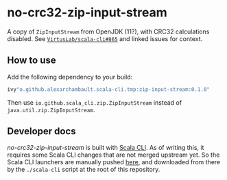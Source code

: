 # no-crc32-zip-input-stream

A copy of `ZipInputStream` from OpenJDK (11?), with CRC32 calculations disabled. See
[`VirtusLab/scala-cli#865`](https://github.com/VirtusLab/scala-cli/pull/865) and linked issues for context.

## How to use

Add the following dependency to your build:
```scala
ivy"o.github.alexarchambault.scala-cli.tmp:zip-input-stream:0.1.0"
```

Then use `io.github.scala_cli.zip.ZipInputStream` instead of `java.util.zip.ZipInputStream`.

## Developer docs

*no-crc32-zip-input-stream* is built with [Scala CLI](https://github.com/VirtusLab/scala-cli). As of writing this, it requires some Scala CLI changes that are not merged upstream yet. So the Scala CLI launchers are manually pushed [here](https://github.com/scala-cli/no-crc32-zip-input-stream/releases/tag/scala-cli-launcher), and downloaded from there by the `./scala-cli` script at the root of this repository.
